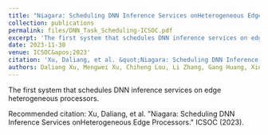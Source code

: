 ```yaml
---
title: "Niagara: Scheduling DNN Inference Services onHeterogeneous Edge Processors"
collection: publications
permalink: files/DNN_Task_Scheduling-ICSOC.pdf
excerpt: 'The first system that schedules DNN inference services on edge heterogeneous processors.'
date: 2023-11-30
venue: ICSOC&apos;2023'
citation: 'Xu, Daliang, et al. &quot;Niagara: Scheduling DNN Inference Services onHeterogeneous Edge Processors.&quot; ICSOC (2023).'
authors: Daliang Xu, Mengwei Xu, Chiheng Lou, Li Zhang, Gang Huang, Xin Jin, Xuanzhe Liu
---
```

The first system that schedules DNN inference services on edge heterogeneous processors.

Recommended citation: Xu, Daliang, et al. "Niagara: Scheduling DNN Inference Services onHeterogeneous Edge Processors." ICSOC (2023).
